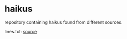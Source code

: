 # haikus
repository containing haikus found from different sources.


lines.txt: [source](https://www.kaggle.com/datasets/bfbarry/haiku-dataset?select=lines.txt)
